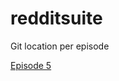 
<!-- README.md is generated from README.Rmd. Please edit that file -->

# redditsuite

Git location per episode

[Episode 5](https://github.com/fdrennan/redditsuite/tree/episode-5)
